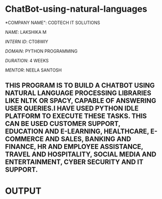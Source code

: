 # ChatBot-using-natural-languages

*COMPANY NAME": CODTECH IT SOLUTIONS

*NAME*: LAKSHIKA M 

*INTERN ID*: CT08WIY

*DOMAIN*: PYTHON PROGRAMMING

*DURATION*: 4 WEEKS

*MENTOR*: NEELA SANTOSH

## THIS PROGRAM IS TO BUILD A CHATBOT USING NATURAL LANGUAGE PROCESSING LIBRARIES LIKE NLTK OR SPACY, CAPABLE OF ANSWERING USER QUERIES.I HAVE USED PYTHON IDLE PLATFORM TO EXECUTE THESE TASKS. THIS CAN BE USED CUSTOMER SUPPORT, EDUCATION AND E-LEARNING, HEALTHCARE, E-COMMERCE AND SALES, BANKING AND FINANCE, HR AND EMPLOYEE ASSISTANCE, TRAVEL AND HOSPITALITY, SOCIAL MEDIA AND ENTERTAINMENT, CYBER SECURITY AND IT SUPPORT. 

# OUTPUT

